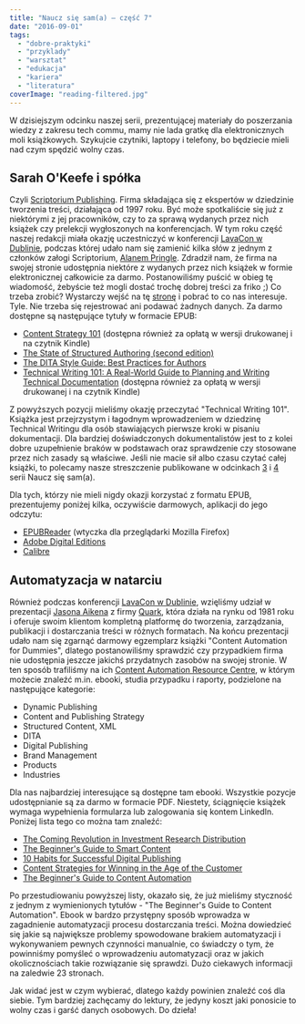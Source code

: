 ```yaml
---
title: "Naucz się sam(a) – część 7"
date: "2016-09-01"
tags:
  - "dobre-praktyki"
  - "przyklady"
  - "warsztat"
  - "edukacja"
  - "kariera"
  - "literatura"
coverImage: "reading-filtered.jpg"
---
```


W dzisiejszym odcinku naszej serii, prezentującej materiały do poszerzania
wiedzy z zakresu tech commu, mamy nie lada gratkę dla elektronicznych moli
książkowych. Szykujcie czytniki, laptopy i telefony, bo będziecie mieli nad czym
spędzić wolny czas.

## Sarah O'Keefe i spółka

Czyli [Scriptorium Publishing](http://www.scriptorium.com/). Firma składająca
się z ekspertów w dziedzinie tworzenia treści, działająca od 1997 roku. Być może
spotkaliście się już z niektórymi z jej pracowników, czy to za sprawą wydanych
przez nich książek czy prelekcji wygłoszonych na konferencjach. W tym roku część
naszej redakcji miała okazję uczestniczyć w konferencji
[LavaCon w Dublinie](http://lavacon.org/2016/dublin/), podczas której udało nam
się zamienić kilka słów z jednym z członków załogi Scriptorium,
[Alanem Pringle](http://www.scriptorium.com/about/alan-pringle/). Zdradził nam,
że firma na swojej stronie udostępnia niektóre z wydanych przez nich książek w
formie elektronicznej całkowicie za darmo. Postanowiliśmy puścić w obieg tę
wiadomość, żebyście też mogli dostać trochę dobrej treści za friko ;) Co trzeba
zrobić? Wystarczy wejść na tę [stronę](http://www.scriptorium.com/books) i
pobrać to co nas interesuje. Tyle. Nie trzeba się rejestrować ani podawać
żadnych danych. Za darmo dostępne są następujące tytuły w formacie EPUB:

- [Content Strategy 101](http://www.scriptorium.com/books/#cs101) (dostępna
  również za opłatą w wersji drukowanej i na czytnik Kindle)
- [The State of Structured Authoring (second edition)](http://www.scriptorium.com/books/#ssa)
- [The DITA Style Guide: Best Practices for Authors](http://www.scriptorium.com/books/#dsg)
- [Technical Writing 101: A Real-World Guide to Planning and Writing Technical Documentation](http://www.scriptorium.com/books/#tw101)
  (dostępna również za opłatą w wersji drukowanej i na czytnik Kindle)

Z powyższych pozycji mieliśmy okazję przeczytać "Technical Writing 101". Książka
jest przejrzystym i łagodnym wprowadzeniem w dziedzinę Technical Writingu dla
osób stawiających pierwsze kroki w pisaniu dokumentacji. Dla bardziej
doświadczonych dokumentalistów jest to z kolei dobre uzupełnienie braków w
podstawach oraz sprawdzenie czy stosowane przez nich zasady są właściwe. Jeśli
nie macie sił albo czasu czytać całej książki, to polecamy nasze streszczenie
publikowane w odcinkach [3](http://techwriter.pl/naucz-sie-sama-czesc-3/) i
[4](http://techwriter.pl/naucz-sie-sama-czesc-4/) serii Naucz się sam(a).

Dla tych, którzy nie mieli nigdy okazji korzystać z formatu EPUB, prezentujemy
poniżej kilka, oczywiście darmowych, aplikacji do jego odczytu:

- [EPUBReader](https://addons.mozilla.org/pl/firefox/addon/epubreader/) (wtyczka
  dla przeglądarki Mozilla Firefox)
- [Adobe Digital Editions](http://www.adobe.com/pl/products/digital-editions/download.html)
- [Calibre](http://calibre-ebook.com/)

## Automatyzacja w natarciu

Również podczas konferencji
[LavaCon w Dublinie](http://lavacon.org/2016/dublin/), wzięliśmy udział w
prezentacji [Jasona Aikena](http://lavacon.org/2016/dublin-program/jason_aiken)
z firmy [Quark](http://quark.com), która działa na rynku od 1981 roku i oferuje
swoim klientom kompletną platformę do tworzenia, zarządzania, publikacji i
dostarczania treści w różnych formatach. Na końcu prezentacji udało nam się
zgarnąć darmowy egzemplarz książki "Content Automation for Dummies", dlatego
postanowiliśmy sprawdzić czy przypadkiem firma nie udostępnia jeszcze jakichś
przydatnych zasobów na swojej stronie. W ten sposób trafiliśmy na ich
[Content Automation Resource Centre](http://www.quark.com/en/Solutions/Dynamic_Publishing/Resource_Center/),
w którym możecie znaleźć m.in. ebooki, studia przypadku i raporty, podzielone na
następujące kategorie:

- Dynamic Publishing
- Content and Publishing Strategy
- Structured Content, XML
- DITA
- Digital Publishing
- Brand Management
- Products
- Industries

Dla nas najbardziej interesujące są dostępne tam ebooki. Wszystkie pozycje
udostępnianie są za darmo w formacie PDF. Niestety, ściągnięcie książek wymaga
wypełnienia formularza lub zalogowania się kontem LinkedIn. Poniżej lista tego
co można tam znaleźć:

- [The Coming Revolution in Investment Research Distribution](http://www.quark.com/Solutions/Dynamic_Publishing/Resource_Center/Detail.aspx?rid=106)
- [The Beginner's Guide to Smart Content](http://www.quark.com/Solutions/Dynamic_Publishing/Resource_Center/Detail.aspx?rid=109)
- [10 Habits for Successful Digital Publishing](http://www.quark.com/Solutions/Dynamic_Publishing/Resource_Center/Detail.aspx?rid=110)
- [Content Strategies for Winning in the Age of the Customer](http://www.quark.com/Solutions/Dynamic_Publishing/Resource_Center/Detail.aspx?rid=115)
- [The Beginner's Guide to Content Automation](http://www.quark.com/Solutions/Dynamic_Publishing/Resource_Center/Detail.aspx?rid=116)

Po przestudiowaniu powyższej listy, okazało się, że już mieliśmy styczność z
jednym z wymienionych tytułów - "The Beginner's Guide to Content Automation".
Ebook w bardzo przystępny sposób wprowadza w zagadnienie automatyzacji procesu
dostarczania treści. Można dowiedzieć się jakie są największe problemy
spowodowane brakiem automatyzacji i wykonywaniem pewnych czynności manualnie, co
świadczy o tym, że powinniśmy pomyśleć o wprowadzeniu automatyzacji oraz w
jakich okolicznościach takie rozwiązanie się sprawdzi. Dużo ciekawych informacji
na zaledwie 23 stronach.

Jak widać jest w czym wybierać, dlatego każdy powinien znaleźć coś dla siebie.
Tym bardziej zachęcamy do lektury, że jedyny koszt jaki ponosicie to wolny czas
i garść danych osobowych. Do dzieła!
